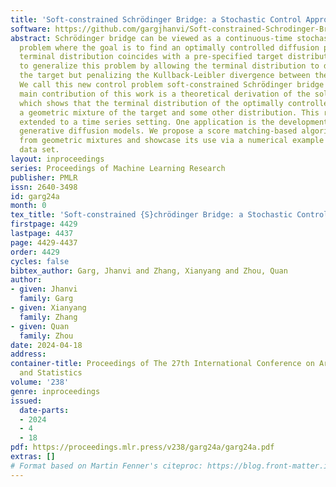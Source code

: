 ```yaml
---
title: 'Soft-constrained Schrödinger Bridge: a Stochastic Control Approach'
software: https://github.com/gargjhanvi/Soft-constrained-Schrodinger-Bridge-a-Stochastic-Control-Approach
abstract: Schrödinger bridge can be viewed as a continuous-time stochastic control
  problem where the goal is to find an optimally controlled diffusion process whose
  terminal distribution coincides with a pre-specified target distribution. We propose
  to generalize this problem by allowing the terminal distribution to differ from
  the target but penalizing the Kullback-Leibler divergence between the two distributions.
  We call this new control problem soft-constrained Schrödinger bridge (SSB). The
  main contribution of this work is a theoretical derivation of the solution to SSB,
  which shows that the terminal distribution of the optimally controlled process is
  a geometric mixture of the target and some other distribution. This result is further
  extended to a time series setting. One application is the development of robust
  generative diffusion models. We propose a score matching-based algorithm for sampling
  from geometric mixtures and showcase its use via a numerical example for the MNIST
  data set.
layout: inproceedings
series: Proceedings of Machine Learning Research
publisher: PMLR
issn: 2640-3498
id: garg24a
month: 0
tex_title: 'Soft-constrained {S}chrödinger Bridge: a Stochastic Control Approach'
firstpage: 4429
lastpage: 4437
page: 4429-4437
order: 4429
cycles: false
bibtex_author: Garg, Jhanvi and Zhang, Xianyang and Zhou, Quan
author:
- given: Jhanvi
  family: Garg
- given: Xianyang
  family: Zhang
- given: Quan
  family: Zhou
date: 2024-04-18
address:
container-title: Proceedings of The 27th International Conference on Artificial Intelligence
  and Statistics
volume: '238'
genre: inproceedings
issued:
  date-parts:
  - 2024
  - 4
  - 18
pdf: https://proceedings.mlr.press/v238/garg24a/garg24a.pdf
extras: []
# Format based on Martin Fenner's citeproc: https://blog.front-matter.io/posts/citeproc-yaml-for-bibliographies/
---
```

